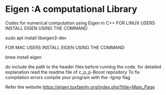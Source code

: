 # Eigen :A computational Library
Codes for numerical computation using Eigen in C++
FOR LINUX USERS INSTALL EIGEN USING THE COMMAND

sudo apt install libeigen3-dev


FOR MAC USERS INSTALL EIGEN USING THE COMMAND

brew install eigen


do include the path to the header files before running the code.
for detailed explanation read the readme file of c_p_p-Boost repository
To fix compilation errors compile your program with the -lgmp flag

Refer the website https://eigen.tuxfamily.org/index.php?title=Main_Page
